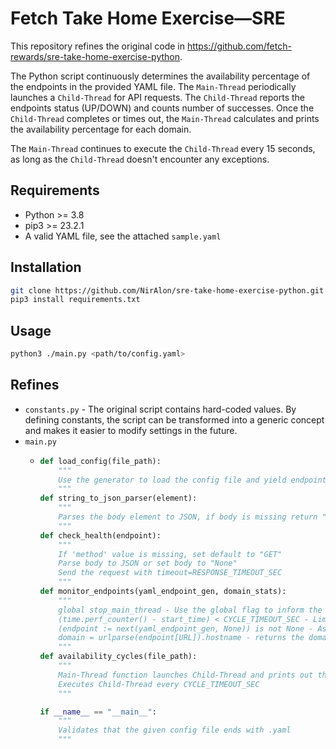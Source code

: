 # Fetch Take Home Exercise—SRE
This repository refines the original code in https://github.com/fetch-rewards/sre-take-home-exercise-python.

The Python script continuously determines the availability percentage of the endpoints in the provided YAML file.
The `Main-Thread` periodically launches a `Child-Thread` for API requests.
The `Child-Thread` reports the endpoints status (UP/DOWN) and counts number of successes.
Once the `Child-Thread` completes or times out, the `Main-Thread` calculates and prints the availability percentage for each domain.

The `Main-Thread` continues to execute the `Child-Thread` every 15 seconds, as long as the `Child-Thread` doesn't encounter any exceptions.


## Requirements
* Python >= 3.8
* pip3 >= 23.2.1
* A valid YAML file, see the attached `sample.yaml`

## Installation

```bash
git clone https://github.com/NirAlon/sre-take-home-exercise-python.git
pip3 install requirements.txt
```

## Usage

```bash
python3 ./main.py <path/to/config.yaml>
```

## Refines

* `constants.py` - The original script contains hard-coded values. By defining constants, the script can be transformed into a generic concept and makes it easier to modify settings in the future.
* `main.py`
  * ```python
    def load_config(file_path):
        """
        Use the generator to load the config file and yield endpoint values one by one.
        """
    def string_to_json_parser(element):
        """
        Parses the body element to JSON, if body is missing return "None".
        """
    def check_health(endpoint):
        """
        If 'method' value is missing, set default to "GET"
        Parse body to JSON or set body to "None"
        Send the request with timeout=RESPONSE_TIMEOUT_SEC
        """
    def monitor_endpoints(yaml_endpoint_gen, domain_stats):
        """
        global stop_main_thread - Use the global flag to inform the Main-thread of an exception
        (time.perf_counter() - start_time) < CYCLE_TIMEOUT_SEC - Limit the monitoring to CYCLE_TIMEOUT_SEC
        (endpoint := next(yaml_endpoint_gen, None)) is not None - Assignment operator to return the next endpoint or "None"
        domain = urlparse(endpoint[URL]).hostname - returns the domain without port
        """
    def availability_cycles(file_path):
        """
        Main-Thread function launches Child-Thread and prints out the results
        Executes Child-Thread every CYCLE_TIMEOUT_SEC
        """
    
    if __name__ == "__main__":
        """
        Validates that the given config file ends with .yaml
        """
```